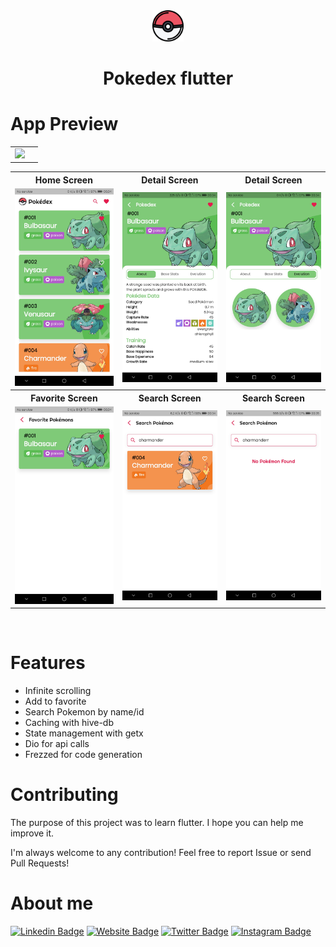 <div align="center">
    <img  alt="Logo" src="assets/pokeball.png" width="50" />
</div>
<h1 align="center">
    Pokedex flutter
</h1>

# App Preview

<table>
  <tr>
    <td><img src='screenshots/app_preview.gif' width="400"/><td>
  </tr>
</table>
<table>
  <tr>
    <th>Home Screen</th>
    <th>Detail Screen</th>
    <th>Detail Screen</th>
  </tr>
  <tr>
    <td><img src='screenshots/home_2.jpg'/></td>
    <td><img src='screenshots/details_about.jpg'/></td>
    <td><img src='screenshots/details_evo.jpg'/></td>
  </tr>
  <tr>
    <th>Favorite Screen</th>
    <th>Search Screen</th>
    <th>Search Screen</th>
  </tr>
  <tr>
    <td><img src='screenshots/fav.jpg'/></td>
    <td><img src='screenshots/search_result.jpg'/></td>
    <td><img src='screenshots/search_no_poke.jpg'/></td>
  </tr>
  
</table>

<br>

# Features

- Infinite scrolling
- Add to favorite
- Search Pokemon by name/id
- Caching with hive-db
- State management with getx
- Dio for api calls
- Frezzed for code generation

# Contributing

The purpose of this project was to learn flutter. I hope you can help me improve it.

I'm always welcome to any contribution! Feel free to report Issue or send Pull Requests!

# About me

[![Linkedin Badge](https://img.shields.io/badge/-LinkedIn-0e76a8?style=flat-square&logo=Linkedin&logoColor=white)](https://linkedin.com/in/shibli21)
[![Website Badge](https://img.shields.io/badge/Website-3b5998?style=flat-square&logo=google-chrome&logoColor=white)](https://syedshiblimahmud.vercel.app)
[![Twitter Badge](https://img.shields.io/badge/-Twitter-00acee?style=flat-square&logo=Twitter&logoColor=white)](https://twitter.com/shibli21)
[![Instagram Badge](https://img.shields.io/badge/-Instagram-e4405f?style=flat-square&logo=Instagram&logoColor=white)](https://www.instagram.com/__shelbyy____)
